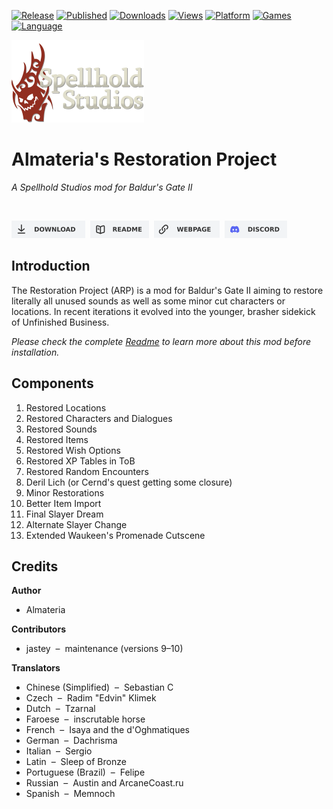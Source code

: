 [![Release](https://img.shields.io/github/v/release/Spellhold-Studios/Almaterias-Restoration-Project?include_prereleases&color=%2392403a)](https://github.com/Spellhold-Studios/Almaterias-Restoration-Project/releases/latest)
[![Published](https://img.shields.io/github/release-date/Spellhold-Studios/Almaterias-Restoration-Project?display_date=published_at&label=published&color=%2392403a)](https://github.com/Spellhold-Studios/Almaterias-Restoration-Project/releases/latest)
[![Downloads](https://img.shields.io/github/downloads/Spellhold-Studios/Almaterias-Restoration-Project/total?color=%2392403a)](https://github.com/Spellhold-Studios/Almaterias-Restoration-Project/releases)
[![Views](https://badges.pufler.dev/visits/Spellhold-Studios/Almaterias-Restoration-Project?label=views&color=%2392403a)](https://github.com/Spellhold-Studios/Almaterias-Restoration-Project/releases)
[![Platform](https://img.shields.io/badge/platform-Windows%20%a0%20macOS%20%a0%20Linux%20%a0%20Project%20Infinity-%2392403a)](https://github.com/Spellhold-Studios/Almaterias-Restoration-Project/releases)
[![Games](https://img.shields.io/badge/games-BG2%20%a0%20BGT%20%a0%20BG2%3AEE%20%a0%20EET-%2392403a)](https://github.com/Spellhold-Studios/Almaterias-Restoration-Project/releases)
[![Language](https://img.shields.io/badge/language-en%20%a0%20cs%20%a0%20de%20%a0%20fo%20%a0%20fr%20%a0%20it%20%a0%20nl%20%a0%20pl%20%a0%20pt--BR%20%a0%20ru%20%a0%20sp%20%a0%20zh--CN-%2392403a)](https://github.com/Spellhold-Studios/Almaterias-Restoration-Project/releases)

<!--
Badges white space separator: %20%a0%20
Badges ":" (colon) symbol: %3A
Badges "-" (hyphen) symbol: --
Games full list: BG1 BG2 BGT BG%3AEE SoD BG2%3AEE EET IWD1 IWD2 IWD%3AEE PST PST%3AEE
IETF language tags: https://spellhold-studios.github.io/assets/docs/ietf-lang-tags.pdf
Why some badges update slowly: https://github.com/pujux/badge-it/issues/78
-->

<picture>
  <source media="(prefers-color-scheme: dark)" srcset="https://raw.githubusercontent.com/Spellhold-Studios/Spellhold-Studios.github.io/main/assets/images/shs-corner-logo.svg" />
  <source media="(prefers-color-scheme: light)" srcset="https://raw.githubusercontent.com/Spellhold-Studios/Spellhold-Studios.github.io/main/assets/images/shs-corner-logo.svg" />
  <img alt="SHS logo" src="https://raw.githubusercontent.com/Spellhold-Studios/Spellhold-Studios.github.io/main/assets/images/shs-corner-logo.svg" width="212" height="132">
</picture>

# Almateria's Restoration Project

*A Spellhold Studios mod for Baldur's Gate&nbsp;II*

<br>

[<img alt="Download" src="https://raw.githubusercontent.com/Spellhold-Studios/Spellhold-Studios.github.io/main/assets/buttons/download.svg" height="28">](https://github.com/Spellhold-Studios/Almaterias-Restoration-Project/releases/latest)&nbsp;
[<img alt="Readme" src="https://raw.githubusercontent.com/Spellhold-Studios/Spellhold-Studios.github.io/main/assets/buttons/readme.svg" height="28">](https://spellhold-studios.github.io/readmes/almaterias-restoration-project/readme-arp-english.html)&nbsp;
[<img alt="Webpage" src="https://raw.githubusercontent.com/Spellhold-Studios/Spellhold-Studios.github.io/main/assets/buttons/webpage.svg" height="28">](https://spellhold-studios.github.io/)&nbsp;
[<img alt="Discord" src="https://raw.githubusercontent.com/Spellhold-Studios/Spellhold-Studios.github.io/main/assets/buttons/discord-blue.svg" height="28">](https://discord.gg/pE2Njbdb2a)

## Introduction

The Restoration Project (ARP) is a mod for Baldur's Gate II aiming to restore literally all unused sounds as well as some minor cut characters or locations. In recent iterations it evolved into the younger, brasher sidekick of Unfinished Business.

*Please check the complete [Readme](https://spellhold-studios.github.io/readmes/almaterias-restoration-project/readme-arp-english.html) to learn more about this mod before installation.*

## Components

1. Restored Locations
2. Restored Characters and Dialogues
3. Restored Sounds
4. Restored Items
5. Restored Wish Options
6. Restored XP Tables in ToB
7. Restored Random Encounters
8. Deril Lich (or Cernd's quest getting some closure)
9. Minor Restorations
10. Better Item Import
11. Final Slayer Dream
12. Alternate Slayer Change
13. Extended Waukeen's Promenade Cutscene

## Credits

<!-- double space after each credits **Heading** if you don't need lists -->

**Author**  

- Almateria

**Contributors**  

- jastey &nbsp;&ndash;&nbsp; maintenance (versions 9&ndash;10)

**Translators**  

- Chinese (Simplified) &nbsp;&ndash;&nbsp; Sebastian C
- Czech &nbsp;&ndash;&nbsp; Radim "Edvin" Klimek
- Dutch &nbsp;&ndash;&nbsp; Tzarnal
- Faroese &nbsp;&ndash;&nbsp; inscrutable horse
- French &nbsp;&ndash;&nbsp; Isaya and the d'Oghmatiques
- German &nbsp;&ndash;&nbsp; Dachrisma
- Italian &nbsp;&ndash;&nbsp; Sergio
- Latin &nbsp;&ndash;&nbsp; Sleep of Bronze
- Portuguese (Brazil) &nbsp;&ndash;&nbsp; Felipe
- Russian &nbsp;&ndash;&nbsp; Austin and ArcaneCoast.ru
- Spanish &nbsp;&ndash;&nbsp; Memnoch
